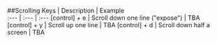 

##Scrolling
Keys     | Description | Example   
:--- | :--- | :---
[control] + e | Scroll down one line ("expose") | TBA    
[control] + y | Scroll up one line | TBA
[control] + d | Scroll down half a screen | TBA  
